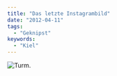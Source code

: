 ```yaml
---
title: "Das letzte Instagrambild"
date: "2012-04-11"
tags:
  - "Geknipst"
keywords:
  - "Kiel"
---
```


![Turm.](/images/codecandies/20120411-194044.jpg)
